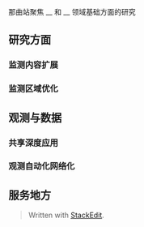 那曲站聚焦 __ 和 __ 领域基础方面的研究
## 研究方面
### 监测内容扩展
### 监测区域优化

## 观测与数据
### 共享深度应用
### 观测自动化网络化

## 服务地方

> Written with [StackEdit](https://stackedit.io/).
<!--stackedit_data:
eyJoaXN0b3J5IjpbMTM4NDMxMjM1LC0xMTkxMTMxMzU5LDE3OT
Y0OTU2MzgsNzMwOTk4MTE2XX0=
-->